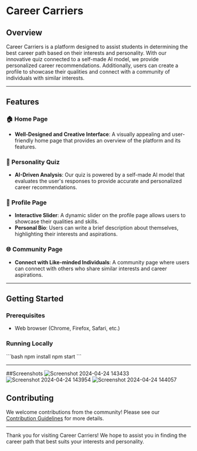 # Career Carriers

## Overview

Career Carriers is a platform designed to assist students in determining the best career path based on their interests and personality. With our innovative quiz connected to a self-made AI model, we provide personalized career recommendations. Additionally, users can create a profile to showcase their qualities and connect with a community of individuals with similar interests.

---

## Features

### 🏠 Home Page
- **Well-Designed and Creative Interface**: A visually appealing and user-friendly home page that provides an overview of the platform and its features.

### 🤖 Personality Quiz
- **AI-Driven Analysis**: Our quiz is powered by a self-made AI model that evaluates the user's responses to provide accurate and personalized career recommendations.

### 📝 Profile Page
- **Interactive Slider**: A dynamic slider on the profile page allows users to showcase their qualities and skills.
- **Personal Bio**: Users can write a brief description about themselves, highlighting their interests and aspirations.

### 🌐 Community Page
- **Connect with Like-minded Individuals**: A community page where users can connect with others who share similar interests and career aspirations.

---

## Getting Started

### Prerequisites
- Web browser (Chrome, Firefox, Safari, etc.)

### Running Locally
\`\`\`bash
npm install
npm start
\`\`\`

---
##Screenshots
![Screenshot 2024-04-24 143433](https://github.com/sohailshk/Hackathon2/assets/122166523/b50cbc0a-ba73-4764-bb3b-fa4779fbf43f)
![Screenshot 2024-04-24 143954](https://github.com/sohailshk/Hackathon2/assets/122166523/f73bfece-5426-40bd-804a-c9f183bc7556)
![Screenshot 2024-04-24 144057](https://github.com/sohailshk/Hackathon2/assets/122166523/88505ba7-7e3b-4313-b191-9081b443e081)


## Contributing

We welcome contributions from the community! Please see our [Contribution Guidelines](CONTRIBUTING.md) for more details.

---



Thank you for visiting Career Carriers! We hope to assist you in finding the career path that best suits your interests and personality.
